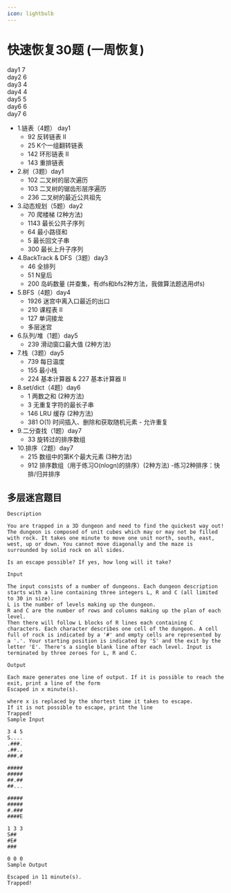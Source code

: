 ```yaml
---
icon: lightbulb
---
```

# 快速恢复30题 (一周恢复)
day1 7  
day2 6  
day3 4  
day4 4  
day5 5  
day6 6  
day7 6  

- 1.链表（4题） day1
    - 92 反转链表 II
    - 25 K个一组翻转链表
    - 142 环形链表 II
    - 143 重排链表
- 2.树（3题）day1
    - 102 二叉树的层次遍历
    - 103 二叉树的锯齿形层序遍历
    - 236 二叉树的最近公共祖先
- 3.动态规划（5题）day2
    - 70 爬楼梯 (2种方法)
    - 1143 最长公共子序列
    - 64 最小路径和
    - 5 最长回文子串
    - 300 最长上升子序列
- 4.BackTrack & DFS（3题）day3
    - 46 全排列
    - 51 N皇后
    - 200 岛屿数量 (并查集，有dfs和bfs2种方法，我做算法题选用dfs)
- 5.BFS（4题）day4
    - 1926 迷宫中离入口最近的出口
    - 210 课程表 II
    - 127 单词接龙
    - 多层迷宫
- 6.队列/堆（1题）day5
    - 239 滑动窗口最大值 (2种方法)
- 7.栈（3题）day5
    - 739 每日温度
    - 155 最小栈
    - 224 基本计算器 & 227 基本计算器 II
- 8.set/dict（4题）day6
    - 1 两数之和 (2种方法)
    - 3 无重复字符的最长子串
    - 146 LRU 缓存 (2种方法)
    - 381 O(1) 时间插入、删除和获取随机元素 - 允许重复
- 9.二分查找（1题）day7
    - 33 旋转过的排序数组
- 10.排序（2题）day7
    - 215 数组中的第K个最大元素 (3种方法)
    - 912 排序数组（用于练习O(nlogn)的排序）(2种方法)
        -练习2种排序：快排/归并排序

## 多层迷宫题目
```
Description

You are trapped in a 3D dungeon and need to find the quickest way out! The dungeon is composed of unit cubes which may or may not be filled with rock. It takes one minute to move one unit north, south, east, west, up or down. You cannot move diagonally and the maze is surrounded by solid rock on all sides.

Is an escape possible? If yes, how long will it take?

Input

The input consists of a number of dungeons. Each dungeon description starts with a line containing three integers L, R and C (all limited to 30 in size).
L is the number of levels making up the dungeon.
R and C are the number of rows and columns making up the plan of each level.
Then there will follow L blocks of R lines each containing C characters. Each character describes one cell of the dungeon. A cell full of rock is indicated by a '#' and empty cells are represented by a '.'. Your starting position is indicated by 'S' and the exit by the letter 'E'. There's a single blank line after each level. Input is terminated by three zeroes for L, R and C.

Output

Each maze generates one line of output. If it is possible to reach the exit, print a line of the form
Escaped in x minute(s).

where x is replaced by the shortest time it takes to escape.
If it is not possible to escape, print the line
Trapped!
Sample Input

3 4 5
S....
.###.
.##..
###.#

#####
#####
##.##
##...

#####
#####
#.###
####E

1 3 3
S##
#E#
###

0 0 0
Sample Output

Escaped in 11 minute(s).
Trapped!
```